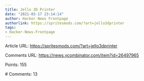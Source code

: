 ```yaml
---
title: Jello 3D Printer
date: "2021-03-17 23:14:14"
author: Hacker News Frontpage
authorlink: https://spritesmods.com/?art=jello3dprinter
tags:
- Hacker-News-Frontpage
---
```


<p>Article URL: <a href="https://spritesmods.com/?art=jello3dprinter">https://spritesmods.com/?art=jello3dprinter</a></p>
<p>Comments URL: <a href="https://news.ycombinator.com/item?id=26497965">https://news.ycombinator.com/item?id=26497965</a></p>
<p>Points: 155</p>
<p># Comments: 13</p>
